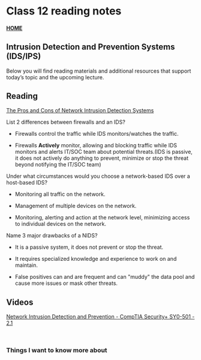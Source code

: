 # Class 12 reading notes

#### [HOME](https://cesarderio.github.io/reading-notes/)

## Intrusion Detection and Prevention Systems (IDS/IPS)

Below you will find reading materials and additional resources that support today’s topic and the upcoming lecture.

## Reading

[The Pros and Cons of Network Intrusion Detection Systems](https://blog.rapid7.com/2017/01/11/the-pros-cons-of-intrusion-detection-systems/)

List 2 differences between firewalls and an IDS?

* Firewalls control the traffic while IDS monitors/watches the traffic.

* Firewalls **Actively** monitor, allowing and blocking traffic while IDS monitors and alerts IT/SOC team about potential threats.(IDS is passive, it does not actively do anything to prevent, minimize or stop the threat beyond notifying the IT/SOC team)

Under what circumstances would you choose a network-based IDS over a host-based IDS?

* Monitoring all traffic on the network.

* Management of multiple devices on the network.

* Monitoring, alerting and action at the network level, minimizing access to individual devices on the network.

Name 3 major drawbacks of a NIDS?

* It is a passive system, it does not prevent or stop the threat.

* It requires specialized knowledge and experience to work on and maintain.

* False positives can and are frequent and can "muddy" the data pool and cause more issues or mask other threats.

## Videos

[Network Intrusion Detection and Prevention - CompTIA Security+ SY0-501 - 2.1](https://www.youtube.com/watch?v=hEgWPWIuq_s&ab_channel=ProfessorMesser)

<br>

### Things I want to know more about
